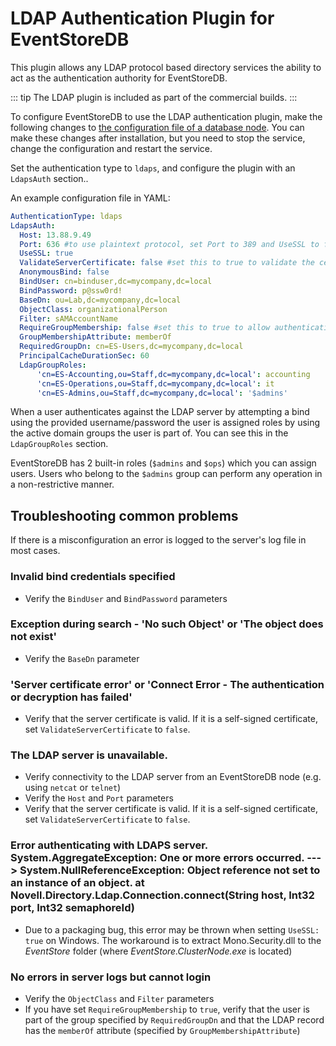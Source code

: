 # LDAP Authentication Plugin for EventStoreDB

This plugin allows any LDAP protocol based directory services the ability to act as the authentication authority for EventStoreDB.

::: tip
The LDAP plugin is included as part of the commercial builds.
:::

To configure EventStoreDB to use the LDAP authentication plugin, make the following changes to [the configuration file of a database node](@server/configuration/README.md). You can make these changes after installation, but you need to stop the service, change the configuration and restart the service.

Set the authentication type to `ldaps`, and configure the plugin with an `LdapsAuth` section..

An example configuration file in YAML:

```yaml
AuthenticationType: ldaps
LdapsAuth:
  Host: 13.88.9.49
  Port: 636 #to use plaintext protocol, set Port to 389 and UseSSL to false 
  UseSSL: true
  ValidateServerCertificate: false #set this to true to validate the certificate chain
  AnonymousBind: false
  BindUser: cn=binduser,dc=mycompany,dc=local
  BindPassword: p@ssw0rd!
  BaseDn: ou=Lab,dc=mycompany,dc=local
  ObjectClass: organizationalPerson
  Filter: sAMAccountName
  RequireGroupMembership: false #set this to true to allow authentication only if the user is a member of the group specified by RequiredGroupDn
  GroupMembershipAttribute: memberOf
  RequiredGroupDn: cn=ES-Users,dc=mycompany,dc=local
  PrincipalCacheDurationSec: 60
  LdapGroupRoles:
      'cn=ES-Accounting,ou=Staff,dc=mycompany,dc=local': accounting
      'cn=ES-Operations,ou=Staff,dc=mycompany,dc=local': it
      'cn=ES-Admins,ou=Staff,dc=mycompany,dc=local': '$admins'
```

When a user authenticates against the LDAP server by attempting a bind using the provided username/password the user is assigned roles by using the active domain groups the user is part of. You can see this in the `LdapGroupRoles` section.

EventStoreDB has 2 built-in roles (`$admins` and `$ops`) which you can assign users. Users who belong to the `$admins` group can perform any operation in a non-restrictive manner.

## Troubleshooting common problems

If there is a misconfiguration an error is logged to the server's log file in most cases.

### Invalid bind credentials specified

-   Verify the `BindUser` and `BindPassword` parameters

### Exception during search - 'No such Object' or 'The object does not exist'

-   Verify the `BaseDn` parameter

### 'Server certificate error' or 'Connect Error - The authentication or decryption has failed'

-   Verify that the server certificate is valid. If it is a self-signed certificate, set `ValidateServerCertificate` to `false`.

### The LDAP server is unavailable.

-   Verify connectivity to the LDAP server from an EventStoreDB node (e.g. using `netcat` or `telnet`)
-   Verify the `Host` and `Port` parameters
-   Verify that the server certificate is valid. If it is a self-signed certificate, set `ValidateServerCertificate` to `false`.

### Error authenticating with LDAPS server. System.AggregateException: One or more errors occurred. ---> System.NullReferenceException: Object reference not set to an instance of an object. at Novell.Directory.Ldap.Connection.connect(String host, Int32 port, Int32 semaphoreId)

-   Due to a packaging bug, this error may be thrown when setting `UseSSL: true` on Windows. The workaround is to extract Mono.Security.dll to the _EventStore_ folder (where _EventStore.ClusterNode.exe_ is located)

### No errors in server logs but cannot login

-   Verify the `ObjectClass` and `Filter` parameters
-   If you have set `RequireGroupMembership` to `true`, verify that the user is part of the group specified by `RequiredGroupDn` and that the LDAP record has the `memberOf` attribute (specified by `GroupMembershipAttribute`)
